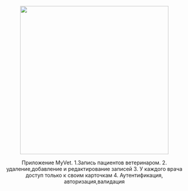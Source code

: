 <p align="center"><a href="https://laravel.com" target="_blank"><img src="https://raw.githubusercontent.com/laravel/art/master/logo-lockup/5%20SVG/2%20CMYK/1%20Full%20Color/laravel-logolockup-cmyk-red.svg" width="400"></a></p>

<p align="center">
Приложение MyVet.
    1.Запись пациентов ветеринаром.
    2. удаление,добавление и редактирование записей
    3. У каждого врача доступ только к своим карточкам
    4. Аутентификация, авторизация,валидация
   </p>
